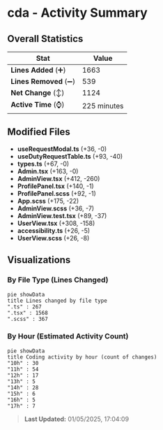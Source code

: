 # cda - Activity Summary 

## Overall Statistics

| Stat                   | Value                                                             |
| ---------------------- | ----------------------------------------------------------------- |
| **Lines Added** (➕)   | 1663                                          |
| **Lines Removed** (➖) | 539                                        |
| **Net Change** (↕)    | 1124                |
| **Active Time** (⌚)   | 225 minutes |


## Modified Files
- **useRequestModal.ts** (+36, -0)
- **useDutyRequestTable.ts** (+93, -40)
- **types.ts** (+67, -0)
- **Admin.tsx** (+163, -0)
- **AdminView.tsx** (+412, -260)
- **ProfilePanel.tsx** (+140, -1)
- **ProfilePanel.scss** (+92, -1)
- **App.scss** (+175, -22)
- **AdminView.scss** (+36, -7)
- **AdminView.test.tsx** (+89, -37)
- **UserView.tsx** (+308, -158)
- **accessibility.ts** (+26, -5)
- **UserView.scss** (+26, -8)

## Visualizations

### By File Type (Lines Changed)

```mermaid
pie showData
title Lines changed by file type
".ts" : 267
".tsx" : 1568
".scss" : 367
```

### By Hour (Estimated Activity Count)

```mermaid
pie showData
title Coding activity by hour (count of changes)
"10h" : 30
"11h" : 54
"12h" : 17
"13h" : 5
"14h" : 28
"15h" : 6
"16h" : 5
"17h" : 7
```


> **Last Updated:** 01/05/2025, 17:04:09